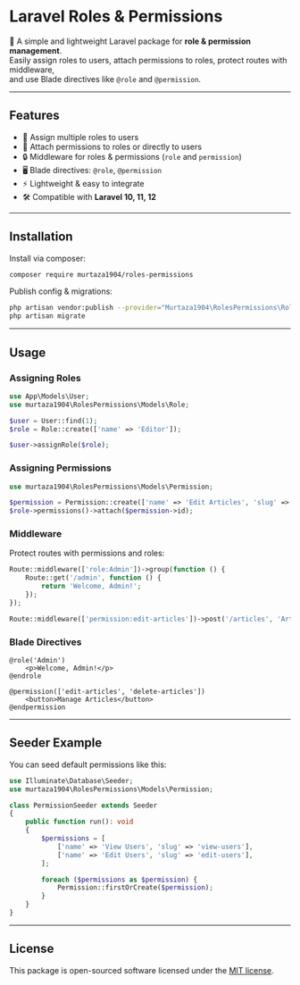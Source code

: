 # Laravel Roles & Permissions

🔐 A simple and lightweight Laravel package for **role & permission management**.  
Easily assign roles to users, attach permissions to roles, protect routes with middleware,  
and use Blade directives like `@role` and `@permission`.

---

## Features
- 🚀 Assign multiple roles to users
- 🎯 Attach permissions to roles or directly to users
- 🔒 Middleware for roles & permissions (`role` and `permission`)
- 🖥 Blade directives: `@role`, `@permission`
- ⚡ Lightweight & easy to integrate
- 🛠 Compatible with **Laravel 10, 11, 12**

---

## Installation

Install via composer:

```bash
composer require murtaza1904/roles-permissions
````

Publish config & migrations:

```bash
php artisan vendor:publish --provider="Murtaza1904\RolesPermissions\RolesPermissionsServiceProvider"
php artisan migrate
```

---

## Usage

### Assigning Roles

```php
use App\Models\User;
use murtaza1904\RolesPermissions\Models\Role;

$user = User::find(1);
$role = Role::create(['name' => 'Editor']);

$user->assignRole($role);
```

### Assigning Permissions

```php
use murtaza1904\RolesPermissions\Models\Permission;

$permission = Permission::create(['name' => 'Edit Articles', 'slug' => 'edit-articles']);
$role->permissions()->attach($permission->id);
```

### Middleware

Protect routes with permissions and roles:

```php
Route::middleware(['role:Admin'])->group(function () {
    Route::get('/admin', function () {
        return 'Welcome, Admin!';
    });
});

Route::middleware(['permission:edit-articles'])->post('/articles', 'ArticleController@update');
```

### Blade Directives

```blade
@role('Admin')
    <p>Welcome, Admin!</p>
@endrole

@permission(['edit-articles', 'delete-articles'])
    <button>Manage Articles</button>
@endpermission
```

---

## Seeder Example

You can seed default permissions like this:

```php
use Illuminate\Database\Seeder;
use murtaza1904\RolesPermissions\Models\Permission;

class PermissionSeeder extends Seeder
{
    public function run(): void
    {
        $permissions = [
            ['name' => 'View Users', 'slug' => 'view-users'],
            ['name' => 'Edit Users', 'slug' => 'edit-users'],
        ];

        foreach ($permissions as $permission) {
            Permission::firstOrCreate($permission);
        }
    }
}
```

---

## License

This package is open-sourced software licensed under the [MIT license](LICENSE).